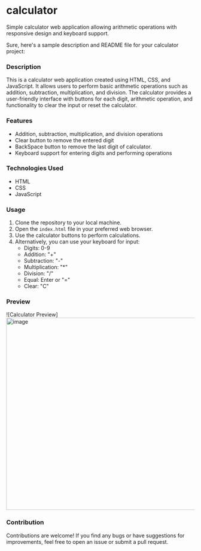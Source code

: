 # calculator
Simple calculator web application allowing arithmetic operations with responsive design and keyboard support.


Sure, here's a sample description and README file for your calculator project:

### Description

This is a  calculator web application created using HTML, CSS, and JavaScript. It allows users to perform basic arithmetic operations such as addition, subtraction, multiplication, and division. The calculator provides a user-friendly interface with buttons for each digit, arithmetic operation, and functionality to clear the input or reset the calculator.

### Features

- Addition, subtraction, multiplication, and division operations
- Clear button to remove the entered digit
- BackSpace button to remove the last digit of calculator.
- Keyboard support for entering digits and performing operations

### Technologies Used

- HTML
- CSS
- JavaScript

### Usage

1. Clone the repository to your local machine.
2. Open the `index.html` file in your preferred web browser.
3. Use the calculator buttons to perform calculations.
4. Alternatively, you can use your keyboard for input: 
   - Digits: 0-9
   - Addition: "+"
   - Subtraction: "-"
   - Multiplication: "*"
   - Division: "/"
   - Equal: Enter or "="
   - Clear: "C"

### Preview
![Calculator Preview]<img width="514" alt="image" src="https://github.com/KumaAmit13/calculator/assets/137469202/1d8e59d1-417c-4b59-a6d5-a562653f7cc2">


### Contribution

Contributions are welcome! If you find any bugs or have suggestions for improvements, feel free to open an issue or submit a pull request.
